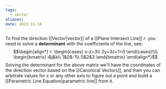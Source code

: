 ```yaml
---
tags:
  - vector
aliases: 
date: 2023-11-16
---
```

To find the direction [[Vector|vector]] of a [[Plane Intersect Line]] $r$. you need to solve a **determinant** with the coefficients of the line, see:
$$\begin{align*}
r: \begin{cases}
x-z=3\\
2y+3z+1=0
\end{cases}\\\\
\begin{bmatrix}
i&j&k\\
1&0&-1\\
0&2&3
\end{bmatrix}
\end{align*}$$
Solving the determinant for the above matrix we'll have the coordinates of the direction vector based on the [[Canonical Vectors]], and then you can arbitrate values for $x$ or any other axis to figure out a point and build a [[Parametric Line Equation|parametric line]] from it.